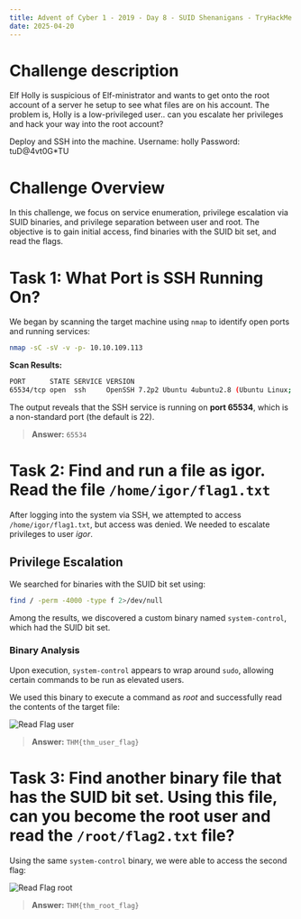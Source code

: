 ```yaml
---
title: Advent of Cyber 1 - 2019 - Day 8 - SUID Shenanigans - TryHackMe
date: 2025-04-20
---
```


<script setup>
    import RoomCard from "../../../../.vitepress/components/thm/RoomCard.vue";
</script>

<RoomCard
    roomName="SUID Shenanigans"
    roomIcon="/ctf/tryhackme/advent-of-cyber-1-2019/day-8-suid-shenanigans/icon-room.png"
    roomLink="https://tryhackme.com/room/25daysofchristmas"
    roomLevel="EASY"
    roomTechnology="Linux"
/>

# Challenge description

Elf Holly is suspicious of Elf-ministrator and wants to get onto the root account of a server he setup to see what files are on his account. The problem is, Holly is a low-privileged user.. can you escalate her privileges and hack your way into the root account?

Deploy and SSH into the machine.
Username: holly
Password: tuD@4vt0G*TU

# Challenge Overview

In this challenge, we focus on service enumeration, privilege escalation via SUID binaries, and privilege separation between user and root. The objective is to gain initial access, find binaries with the SUID bit set, and read the flags.

# Task 1: What Port is SSH Running On?

We began by scanning the target machine using `nmap` to identify open ports and running services:

```bash
nmap -sC -sV -v -p- 10.10.109.113
```

**Scan Results:**

```bash
PORT      STATE SERVICE VERSION
65534/tcp open  ssh     OpenSSH 7.2p2 Ubuntu 4ubuntu2.8 (Ubuntu Linux; protocol 2.0)
```

The output reveals that the SSH service is running on **port 65534**, which is a non-standard port (the default is 22).

> **Answer:** `65534`

# Task 2: Find and run a file as igor. Read the file `/home/igor/flag1.txt`

After logging into the system via SSH, we attempted to access `/home/igor/flag1.txt`, but access was denied. We needed to escalate privileges to user *igor*.

## Privilege Escalation

We searched for binaries with the SUID bit set using:

```bash
find / -perm -4000 -type f 2>/dev/null
```

Among the results, we discovered a custom binary named `system-control`, which had the SUID bit set.

### Binary Analysis

Upon execution, `system-control` appears to wrap around `sudo`, allowing certain commands to be run as elevated users.

We used this binary to execute a command as *root* and successfully read the contents of the target file:

![Read Flag user](/ctf/tryhackme/advent-of-cyber-1-2019/day-8-suid-shenanigans/read-flag-user.png)

> **Answer:** `THM{thm_user_flag}`

# Task 3: Find another binary file that has the SUID bit set. Using this file, can you become the root user and read the `/root/flag2.txt` file?

Using the same `system-control` binary, we were able to access the second flag:

![Read Flag root](/ctf/tryhackme/advent-of-cyber-1-2019/day-8-suid-shenanigans/read-flag-root.png)

> **Answer:** `THM{thm_root_flag}`
